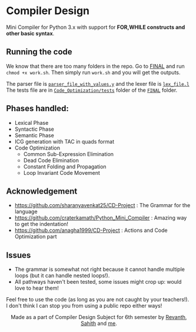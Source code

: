# Compiler Design

Mini Compiler for Python 3.x with support for **FOR,WHILE constructs and other basic syntax**.

## Running the code

We know that there are too many folders in the repo. Go to [FINAL](https://github.com/sreyansb/Compiler_Design/tree/master/FINAL) and run `chmod +x work.sh`. Then simply run `work.sh` and you will get the outputs.

The parser file is [`parser_file_with_values.y`](https://github.com/sreyansb/Python_Mini_Compiler/blob/master/FINAL/parser_file_with_value.y) and the lexer file is [`lex_file.l`](https://github.com/sreyansb/Python_Mini_Compiler/blob/master/FINAL/lex_file.l)
The tests file are in [`Code_Optimization/tests`](https://github.com/sreyansb/Python_Mini_Compiler/tree/master/FINAL/Code_Optimization/tests) folder of the [`FINAL`](https://github.com/sreyansb/Compiler_Design/tree/master/FINAL) folder.

## Phases handled:
* Lexical Phase
* Syntactic Phase
* Semantic Phase
* ICG generation with TAC in quads format
* Code Optimization
  * Common Sub-Expression Elimination
  * Dead Code Elimination
  * Constant Folding and Propagation
  * Loop Invariant Code Movement

## Acknowledgement
* https://github.com/sharanyavenkat25/CD-Project : The Grammar for the language
* https://github.com/craterkamath/Python_Mini_Compiler : Amazing way to get the indentation!
* https://github.com/anagha1999/CD-Project : Actions and Code Optimization part

## Issues
* The grammar is somewhat not right because it cannot handle multiple loops (but it can handle nested loops!).
* All pathways haven't been tested, some issues might crop up: would love to hear them!

Feel free to use the code (as long as you are not caught by your teachers!). I don't think I can stop you from using a public repo either ways!

<div align="center">

Made as a part of Compiler Design Subject for 6th semester by [Revanth](https://github.com/RevanthBabuPN), [Sahith](https://github.com/Sahith02) and [me](https://github.com/sreyansb).

 </div>

